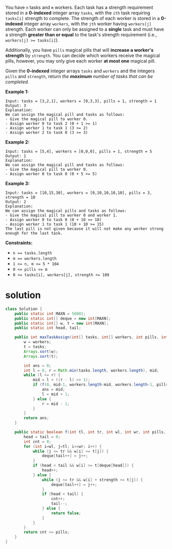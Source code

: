 You have `n` tasks and `m` workers. Each task has a strength requirement stored in a **0-indexed** integer array `tasks`, with the `ith` task requiring `tasks[i]` strength to complete. The strength of each worker is stored in a **0-indexed** integer array `workers`, with the `jth` worker having `workers[j]` strength. Each worker can only be assigned to a **single** task and must have a strength **greater than or equal** to the task's strength requirement (i.e., `workers[j] >= tasks[i]`).

Additionally, you have `pills` magical pills that will **increase a worker's strength** by `strength`. You can decide which workers receive the magical pills, however, you may only give each worker **at most one** magical pill.

Given the **0-indexed** integer arrays `tasks` and `workers` and the integers `pills` and `strength`, return *the **maximum** number of tasks that can be completed.*

 

**Example 1:**

```
Input: tasks = [3,2,1], workers = [0,3,3], pills = 1, strength = 1
Output: 3
Explanation:
We can assign the magical pill and tasks as follows:
- Give the magical pill to worker 0.
- Assign worker 0 to task 2 (0 + 1 >= 1)
- Assign worker 1 to task 1 (3 >= 2)
- Assign worker 2 to task 0 (3 >= 3)
```

**Example 2:**

```
Input: tasks = [5,4], workers = [0,0,0], pills = 1, strength = 5
Output: 1
Explanation:
We can assign the magical pill and tasks as follows:
- Give the magical pill to worker 0.
- Assign worker 0 to task 0 (0 + 5 >= 5)
```

**Example 3:**

```
Input: tasks = [10,15,30], workers = [0,10,10,10,10], pills = 3, strength = 10
Output: 2
Explanation:
We can assign the magical pills and tasks as follows:
- Give the magical pill to worker 0 and worker 1.
- Assign worker 0 to task 0 (0 + 10 >= 10)
- Assign worker 1 to task 1 (10 + 10 >= 15)
The last pill is not given because it will not make any worker strong enough for the last task.
```

 

**Constraints:**

- `n == tasks.length`
- `m == workers.length`
- `1 <= n, m <= 5 * 104`
- `0 <= pills <= m`
- `0 <= tasks[i], workers[j], strength <= 109`

# solution

```java
class Solution {
    public static int MAXN = 50001;
    public static int[] deque = new int[MAXN];
    public static int[] w, t = new int[MAXN];
    public static int head, tail;

    public int maxTaskAssign(int[] tasks, int[] workers, int pills, int strength) {
        w = workers;
        t = tasks;
        Arrays.sort(w);
        Arrays.sort(t);

        int ans = 0;
        int l = 0, r = Math.min(tasks.length, workers.length), mid;
        while (l <= r) {
            mid = l + ((r - l) >> 1);
            if (f(0, mid-1, workers.length-mid, workers.length-1, pills, strength)) {
                ans = mid;
                l = mid + 1;
            } else {
                r = mid - 1;
            }
        }
        return ans;
    }

    public static boolean f(int tl, int tr, int wl, int wr, int pills, int strength) {
        head = tail = 0;
        int cnt = 0;
        for (int i=wl, j=tl; i<=wr; i++) {
            while (j <= tr && w[i] >= t[j]) {
                deque[tail++] = j++;
            }
            if (head < tail && w[i] >= t[deque[head]]) {
                head++;
            } else {
                while (j <= tr && w[i] + strength >= t[j]) {
                    deque[tail++] = j++;
                }
                if (head < tail) {
                    cnt++;
                    tail--;
                } else {
                    return false;
                }
            }
        }
        return cnt <= pills;
    }
}
```

